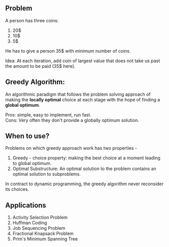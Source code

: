 ## Problem

A person has three coins:

1. 20\$
2. 10\$
3. 5\$

He has to give a person 35\$ with minimum number of coins.

Idea: At each iteration, add coin of largest value that does not take us past the amount to be paid (35\$ here).

## Greedy Algorithm:

An algorithmic paradigm that follows the problem solving approach of making the **locally optimal** choice at each stage with the hope of finding a **global optimum**.

Pros: simple, easy to implement, run fast.  
Cons: Very often they don't provide a globally optimum solution.

## When to use?

Problems on which greedy approach work has two properties -

1. Greedy - choice property: making the best choice at a moment leading to global optimum.
2. Optimal Substructure: An optimal solution to the problem contains an optimal solution to subproblems.

In contract to dynamic programming, the greedy algorithm never reconsider its choices.

## Applications

1. Activity Selection Problem
2. Huffman Coding
3. Job Sequencing Problem
4. Fractional Knapsack Problem
5. Prim's Minimum Spanning Tree
